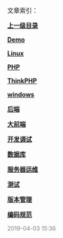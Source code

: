 文章索引：


**[上一级目录](//index.md)**

**[Demo](/互联网技术/Demo/index.md)**

**[Linux](/互联网技术/Linux/index.md)**

**[PHP](/互联网技术/PHP/index.md)**

**[ThinkPHP](/互联网技术/ThinkPHP/index.md)**

**[windows](/互联网技术/windows/index.md)**

**[后端](/互联网技术/后端/index.md)**

**[大前端](/互联网技术/大前端/index.md)**

**[开发调试](/互联网技术/开发调试/index.md)**

**[数据库](/互联网技术/数据库/index.md)**

**[服务器运维](/互联网技术/服务器运维/index.md)**

**[测试](/互联网技术/测试/index.md)**

**[版本管理](/互联网技术/版本管理/index.md)**

**[编码规范](/互联网技术/编码规范/index.md)**


<font size=2 color='grey'> 2019-04-03 15:36 </font>